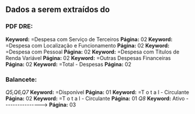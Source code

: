 ## Dados a serem extraídos do 
### PDF DRE:
**Keyword:** =Despesa com Serviço de Terceiros **Página:** 02
**Keyword:** =Despesa com Localização e Funcionamento **Página:** 02
**Keyword:** =Despesa com Pessoal **Página:** 02
**Keyword:** =Despesa com Títulos de Renda Variável **Página:** 02
**Keyword:** =Outras Despesas Financeiras **Página:** 02
**Keyword:** =Total - Despesas **Página:** 02
### Balancete:
*Q5,Q6,Q7*
**Keyword:** =Disponível **Página:** 01
**Keyword:** =T o t a l - Circulante **Página:** 02
**Keyword:** =T o t a l - Circulante **Página:** 01
*Q8*
**Keyword:** Ativo ----------------> **Página:** 03
